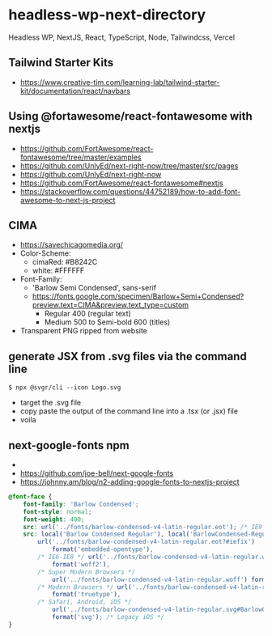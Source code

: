 # headless-wp-next-directory
Headless WP, NextJS, React, TypeScript, Node, Tailwindcss, Vercel

## Tailwind Starter Kits
- https://www.creative-tim.com/learning-lab/tailwind-starter-kit/documentation/react/navbars

## Using @fortawesome/react-fontawesome with nextjs
- https://github.com/FortAwesome/react-fontawesome/tree/master/examples
- https://github.com/UnlyEd/next-right-now/tree/master/src/pages
- https://github.com/UnlyEd/next-right-now
- https://github.com/FortAwesome/react-fontawesome#nextjs
- https://stackoverflow.com/questions/44752189/how-to-add-font-awesome-to-next-js-project

## CIMA
- https://savechicagomedia.org/
- Color-Scheme:
    - cimaRed: #B8242C
    - white: #FFFFFF
- Font-Family:
    - 'Barlow Semi Condensed', sans-serif
    - https://fonts.google.com/specimen/Barlow+Semi+Condensed?preview.text=CIMA&preview.text_type=custom
        - Regular 400 (regular text)
        - Medium 500 to Semi-bold 600 (titles)
- Transparent PNG ripped from website

## generate JSX from .svg files via the command line
```git
$ npx @svgr/cli --icon Logo.svg
```
- target the .svg file
- copy paste the output of the command line into a .tsx (or .jsx) file
- voila 

## next-google-fonts npm
- 
- https://github.com/joe-bell/next-google-fonts
- https://johnny.am/blog/n2-adding-google-fonts-to-nextjs-project

```css
@font-face {
	font-family: 'Barlow Condensed';
	font-style: normal;
	font-weight: 400;
	src: url('../fonts/barlow-condensed-v4-latin-regular.eot'); /* IE9 Compat Modes */
	src: local('Barlow Condensed Regular'), local('BarlowCondensed-Regular'),
		url('../fonts/barlow-condensed-v4-latin-regular.eot?#iefix')
			format('embedded-opentype'),
		/* IE6-IE8 */ url('../fonts/barlow-condensed-v4-latin-regular.woff2')
			format('woff2'),
		/* Super Modern Browsers */
			url('../fonts/barlow-condensed-v4-latin-regular.woff') format('woff'),
		/* Modern Browsers */ url('../fonts/barlow-condensed-v4-latin-regular.ttf')
			format('truetype'),
		/* Safari, Android, iOS */
			url('../fonts/barlow-condensed-v4-latin-regular.svg#BarlowCondensed')
			format('svg'); /* Legacy iOS */
}
```